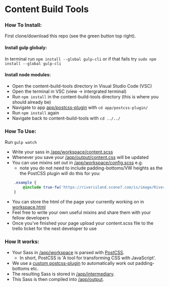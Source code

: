 # Content Build Tools

### How To Install:

First clone/download this repo (see the green button top right).

#### Install gulp globaly: 
In terminal run ```npm install --global gulp-cli``` or if that fails try ```sudo npm install --global gulp-cli```

#### Install node modules:
- Open the content-build-tools directory in Visual Studio Code (VSC)
- Open the terminal in VSC (view -> intergrated terminal)
- Run ```npm install``` in the content-build-tools directory (this is where you should already be)
- Navigate to app [app/postcss-plugin](app/postcss-plugin) with ```cd app/postcss-plugin/```
- Run ```npm install``` again
- Navigate back to content-build-tools with ```cd ../../```


### How To Use:

Run ```gulp watch```

- Write your sass in [/app/workspace/content.scss](/app/workspace/content.scss)
- Whenever you save your [/app/output/content.css](/app/output/content.css) will be updated
- You can use mixins set out in [/app/workspace/config.scss](/app/workspace/config.scss) e.g.
  - note you do not need to include padding-bottoms/VW heights as the the PostCSS plugin will do this for you:
```scss 
    .example {
        @include true-fw('https://riverisland.scene7.com/is/image/RiverIsland/c20180109_HP_DENIM_HERO_DNT');
    }
```
- You can store the html of the page your currently working on in [workspace.html](/app/workspace/workspace.html)
- Feel free to write your own useful mixins and share them with your fellow developers
- Once you've finished your page upload your content.scss file to the trello ticket for the next developer to use


### How It works:

- Your Sass in [/app/workspace](/app/workspace) is parsed with [PostCSS](http://postcss.org/).
  - In short, PostCSS is 'A tool for transforming CSS with JavaScript'.
- We use a [custom postcss-plugin](/app/postcss-plugin/index.js) to automatically work out padding-bottoms etc.
- The resulting Sass is stored in [/app/intermediary](/app/intermediary).
- This Sass is then compiled into [/app/output](/app/output).


